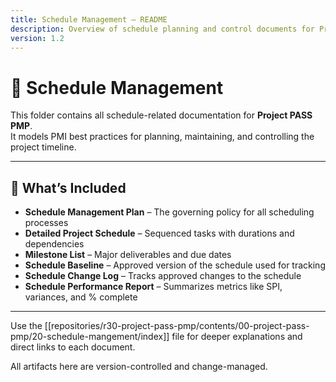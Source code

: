 ```yaml
---
title: Schedule Management – README
description: Overview of schedule planning and control documents for Project PASS PMP.
version: 1.2
---
```


# 📁 Schedule Management

This folder contains all schedule-related documentation for **Project PASS PMP**.  
It models PMI best practices for planning, maintaining, and controlling the project timeline.

---

## 🧱 What’s Included

- **Schedule Management Plan** – The governing policy for all scheduling processes
- **Detailed Project Schedule** – Sequenced tasks with durations and dependencies
- **Milestone List** – Major deliverables and due dates
- **Schedule Baseline** – Approved version of the schedule used for tracking
- **Schedule Change Log** – Tracks approved changes to the schedule
- **Schedule Performance Report** – Summarizes metrics like SPI, variances, and % complete

---

Use the [[repositories/r30-project-pass-pmp/contents/00-project-pass-pmp/20-schedule-mangement/index]] file for deeper explanations and direct links to each document.

All artifacts here are version-controlled and change-managed.
